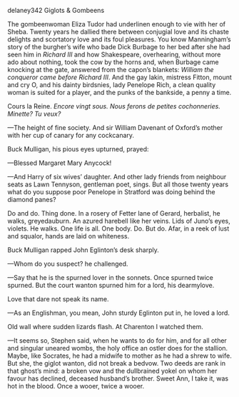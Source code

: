 delaney342 Giglots & Gombeens

The gombeenwoman Eliza Tudor had
underlinen enough to vie with her of Sheba. Twenty years he dallied
there between conjugial love and its chaste delights and scortatory love
and its foul pleasures. You know Manningham’s story of the burgher’s
wife who bade Dick Burbage to her bed after she had seen him in *Richard
III* and how Shakespeare, overhearing, without more ado about nothing,
took the cow by the horns and, when Burbage came knocking at the gate,
answered from the capon’s blankets: *William the conqueror came before
Richard III*. And the gay lakin, mistress Fitton, mount and cry O, and
his dainty birdsnies, lady Penelope Rich, a clean quality woman is
suited for a player, and the punks of the bankside, a penny a time.

Cours la Reine. *Encore vingt sous. Nous ferons de petites cochonneries.
Minette? Tu veux?*

—The height of fine society. And sir William Davenant of Oxford’s mother
with her cup of canary for any cockcanary.

Buck Mulligan, his pious eyes upturned, prayed:

—Blessed Margaret Mary Anycock!

—And Harry of six wives’ daughter. And other lady friends from neighbour
seats as Lawn Tennyson, gentleman poet, sings. But all those twenty
years what do you suppose poor Penelope in Stratford was doing behind
the diamond panes?

Do and do. Thing done. In a rosery of Fetter lane of Gerard, herbalist,
he walks, greyedauburn. An azured harebell like her veins. Lids of
Juno’s eyes, violets. He walks. One life is all. One body. Do. But do.
Afar, in a reek of lust and squalor, hands are laid on whiteness.

Buck Mulligan rapped John Eglinton’s desk sharply.

—Whom do you suspect? he challenged.

—Say that he is the spurned lover in the sonnets. Once spurned twice
spurned. But the court wanton spurned him for a lord, his dearmylove.

Love that dare not speak its name.

—As an Englishman, you mean, John sturdy Eglinton put in, he loved a
lord.

Old wall where sudden lizards flash. At Charenton I watched them.

—It seems so, Stephen said, when he wants to do for him, and for all
other and singular uneared wombs, the holy office an ostler does for the
stallion. Maybe, like Socrates, he had a midwife to mother as he had a
shrew to wife. But she, the giglot wanton, did not break a bedvow. Two
deeds are rank in that ghost’s mind: a broken vow and the dullbrained
yokel on whom her favour has declined, deceased husband’s brother. Sweet
Ann, I take it, was hot in the blood. Once a wooer, twice a wooer.

